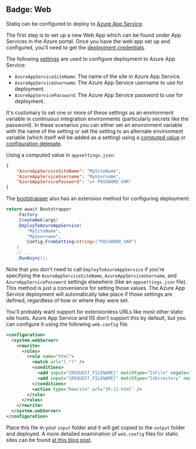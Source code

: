 Badge: Web
---
Statiq can be configured to deploy to [Azure App Service](https://azure.microsoft.com/en-us/services/app-service/).

The first step is to set up a new Web App which can be found under App Services in the
Azure portal. Once you have the web app set up and configured, you'll need to get the
[deployment credentials](https://github.com/projectkudu/kudu/wiki/Deployment-credentials).

The following [settings](xref:web-settings) are used to configure deployment to Azure App Service:

- `AzureAppServiceSiteName`: The name of the site in Azure App Service.
- `AzureAppServiceUsername`: The Azure App Service username to use for deployment.
- `AzureAppServicePassword`: The Azure App Service password to use for deployment.

It's customary to set one or more of these settings as an environment variable in continuous
integration environments (particularly secrets like the password). In these scenarios you can either
set an environment variable with the name of the setting or set the setting to an alternate environment
variable (which itself will be added as a setting) using a
[computed value](xref:metadata-values#computed-values) or
[configuration delegate](xref:configuration-delegates).

Using a computed value in `appsettings.json`:

```json
{
    "AzureAppServiceSiteName": "MySiteName",
    "AzureAppServiceUsername": "MyUsername",
    "AzureAppServicePassword": "=> PASSWORD_VAR"
}
```

The [bootstrapper](xref:bootstrapper) also has an extension method for configuring deployment:

```csharp
return await Bootstrapper
    .Factory
    .CreateWeb(args)
    .DeployToAzureAppService(
        "MySiteName",
        "MyUsername",
        Config.FromSetting<string>("PASSWORD_VAR")
    )
    // ...
    .RunAsync();
```

Note that you don't need to call `DeployToAzureAppService` if you're specifying the
`AzureAppServiceSiteName`, `AzureAppServiceUsername`, and `AzureAppServicePassword`
settings elsewhere (like an `appsettings.json` file). This method is just a convenience for setting those values. The
Azure App Service deployment will automatically take place if those settings are defined, regardless of how or where they were set.

You'll probably want support for extensionless URLs like most other static site hosts.
Azure App Service and IIS don't support this by default, but you can configure it using
the following `web.config` file:

```xml
<configuration>
  <system.webServer>
    <rewrite>
      <rules>
        <rule name="html">
          <match url="(.*)" />
          <conditions>
            <add input="{REQUEST_FILENAME}" matchType="IsFile" negate="true" />
            <add input="{REQUEST_FILENAME}" matchType="IsDirectory" negate="true" />
          </conditions>
          <action type="Rewrite" url="{R:1}.html" />
        </rule>
      </rules>
    </rewrite>
  </system.webServer>
</configuration>
```

Place this file in your `input` folder and it will get copied to the `output` folder and deployed.
A more detailed examination of `web.config` files for static sites can be found
[at this blog post](http://andyhansen.co.nz/posts/web-config-for-a-static-site).